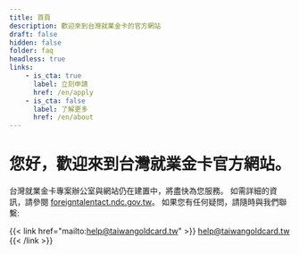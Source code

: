 ```yaml
---
title: 首頁
description: 歡迎來到台灣就業金卡的官方網站
draft: false
hidden: false
folder: faq
headless: true
links:
    - is_cta: true
      label: 立刻申請
      href: /en/apply
    - is_cta: false
      label: 了解更多
      href: /en/about
---
```


# 您好，歡迎來到台灣就業金卡官方網站。

台灣就業金卡專案辦公室與網站仍在建置中，將盡快為您服務。
如需詳細的資訊，請參閱 [foreigntalentact.ndc.gov.tw](https://foreigntalentact.ndc.gov.tw/)。
如果您有任何疑問，請隨時與我們聯繫:

{{< link href="mailto:help@taiwangoldcard.tw" >}}
help@taiwangoldcard.tw
{{< /link >}}
